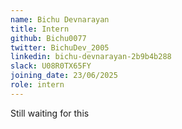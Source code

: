 ```yaml
---
name: Bichu Devnarayan
title: Intern
github: Bichu0077
twitter: BichuDev_2005
linkedin: bichu-devnarayan-2b9b4b288
slack: U08R0TX65FY
joining_date: 23/06/2025
role: intern
---
```

Still waiting for this
